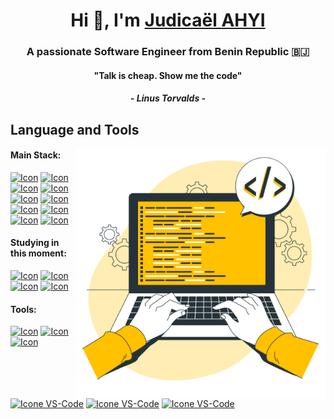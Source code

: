 <h1 align="center">Hi 👋, I'm <a href="https://judicael-ahyi.com" target="blank">Judicaël AHYI</a></h1>
<h3 align="center">A passionate Software Engineer from Benin Republic 🇧🇯</h3>

<h4 align="center">"Talk is cheap. Show me the code"</h4>
<h5 align="center">- Linus Torvalds -</h5>

## Language and Tools

<img src="https://raw.githubusercontent.com/ludndev/ludndev/master/images/a9ec4acc3ef14c420607f4b7f7a968f6.svg" min-width="400px" max-width="400px" width="400px" align="right" alt="Computador iuriCode">

#### Main Stack:
  [<img height="48px" width="48px" alt="Icon" src="https://skillicons.dev/icons?i=php"/>](#)
  [<img height="48px" width="48px" alt="Icon" src="https://skillicons.dev/icons?i=laravel"/>](#)
  [<img height="48px" width="48px" alt="Icon" src="https://skillicons.dev/icons?i=java"/>](#)
  [<img height="48px" width="48px" alt="Icon" src="https://skillicons.dev/icons?i=spring"/>](#)
  [<img height="48px" width="48px" alt="Icon" src="https://skillicons.dev/icons?i=python"/>](#)
  [<img height="48px" width="48px" alt="Icon" src="https://skillicons.dev/icons?i=nodejs"/>](#)
  [<img height="48px" width="48px" alt="Icon" src="https://skillicons.dev/icons?i=js"/>](#)
  [<img height="48px" width="48px" alt="Icon" src="https://skillicons.dev/icons?i=mysql"/>](#)
  [<img height="48px" width="48px" alt="Icon" src="https://skillicons.dev/icons?i=postgres"/>](#)
  [<img height="48px" width="48px" alt="Icon" src="https://skillicons.dev/icons?i=mongodb"/>](#)


#### Studying in this moment:
  [<img height="48px" width="48px" alt="Icon" src="https://skillicons.dev/icons?i=rust"/>](#)
  [<img height="48px" width="48px" alt="Icon" src="https://skillicons.dev/icons?i=ts"/>](#)
  [<img height="48px" width="48px" alt="Icon" src="https://skillicons.dev/icons?i=kafka"/>](#)
  [<img height="48px" width="48px" alt="Icon" src="https://skillicons.dev/icons?i=terraform"/>](#)

#### Tools:

  [<img height="48px" width="48px" alt="Icon" src="https://skillicons.dev/icons?i=phpstorm"/>](#)
  [<img height="48px" width="48px" alt="Icon" src="https://skillicons.dev/icons?i=idea"/>](#)
  [<img height="48px" width="48px" alt="Icon" src="https://skillicons.dev/icons?i=pycharm"/>](#)
  [<img height="48px" width="48px" alt="Icone VS-Code" src="https://skillicons.dev/icons?i=vscode"/>](#)
  [<img height="48px" width="48px" alt="Icone VS-Code" src="https://skillicons.dev/icons?i=github"/>](#)
  [<img height="48px" width="48px" alt="Icone VS-Code" src="https://skillicons.dev/icons?i=git"/>](#)

<br>

<!--
<h3 align="center" > <img src="https://media.giphy.com/media/iY8CRBdQXODJSCERIr/giphy.gif" width="30" height="30" style="margin-right: 50px;">Connect with me 🤝 </h3>

<p align="center">

  [<img height="48px" width="48px" alt="Icon" src="https://skillicons.dev/icons?i=facebook"/>](https://www.figma.com/)
  [<img height="48px" width="48px" alt="Icon" src="https://skillicons.dev/icons?i=linkedin"/>](https://www.figma.com/)

</p>

-->

<!--

**ludndev/ludndev** is a ✨ _special_ ✨ repository because its `README.md` (this file) appears on your GitHub profile.

Here are some ideas to get you started:

- 🔭 I’m currently working on ...
- 🌱 I’m currently learning ...
- 👯 I’m looking to collaborate on ...
- 🤔 I’m looking for help with ...
- 💬 Ask me about ...
- 📫 How to reach me: ...
- 😄 Pronouns: ...
- ⚡ Fun fact: ...
-->

